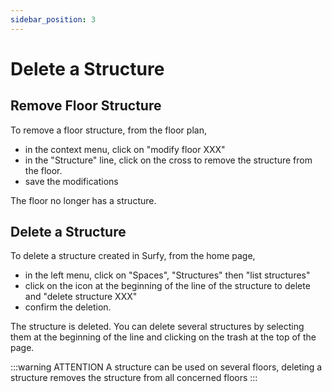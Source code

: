 ```yaml
---
sidebar_position: 3
---
```

# Delete a Structure

## Remove Floor Structure

To remove a floor structure, from the floor plan,

-   in the context menu, click on "modify floor XXX"
-   in the "Structure" line, click on the cross to remove the structure from the floor.
-   save the modifications

The floor no longer has a structure.

## Delete a Structure

To delete a structure created in Surfy, from the home page,

-   in the left menu, click on "Spaces", "Structures" then "list structures"
-   click on the icon at the beginning of the line of the structure to delete and "delete structure XXX"
-   confirm the deletion.

The structure is deleted.
You can delete several structures by selecting them at the beginning of the line and clicking on the trash at the top of the page.



:::warning ATTENTION
A structure can be used on several floors, deleting a structure removes the structure from all concerned floors
:::